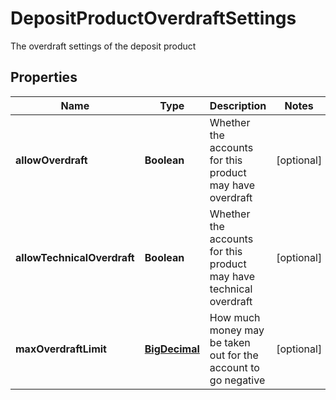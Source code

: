 

# DepositProductOverdraftSettings

The overdraft settings of the deposit product
## Properties

Name | Type | Description | Notes
------------ | ------------- | ------------- | -------------
**allowOverdraft** | **Boolean** | Whether the accounts for this product may have overdraft |  [optional]
**allowTechnicalOverdraft** | **Boolean** | Whether the accounts for this product may have technical overdraft |  [optional]
**maxOverdraftLimit** | [**BigDecimal**](BigDecimal.md) | How much money may be taken out for the account to go negative |  [optional]



